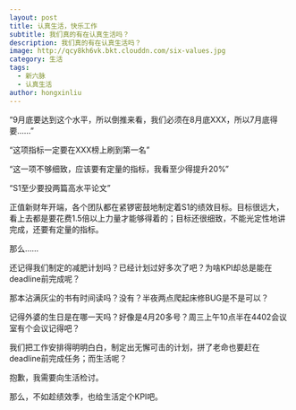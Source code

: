 ```yaml
---
layout: post
title: 认真生活，快乐工作
subtitle: 我们真的有在认真生活吗？
description: 我们真的有在认真生活吗？
image: http://qcy8kh6vk.bkt.clouddn.com/six-values.jpg
category: 生活
tags:
  - 新六脉
  - 认真生活
author: hongxinliu
---
```


“9月底要达到这个水平，所以倒推来看，我们必须在8月底XXX，所以7月底得要……”

“这项指标一定要在XXX榜上刷到第一名”

“这一项不够细致，应该要有定量的指标，我看至少得提升20%”

“S1至少要投两篇高水平论文”

正值新财年开端，各个团队都在紧锣密鼓地制定着S1的绩效目标。目标很远大，看上去都是要花费1.5倍以上力量才能够得着的；目标还很细致，不能光定性地讲完成，还要有定量的指标。

那么……

还记得我们制定的减肥计划吗？已经计划过好多次了吧？为啥KPI却总是能在deadline前完成呢？

那本沾满灰尘的书有时间读吗？没有？半夜两点爬起床修BUG是不是可以？

记得外婆的生日是在哪一天吗？好像是4月20多号？周三上午10点半在4402会议室有个会议记得吧？

我们把工作安排得明明白白，制定出无懈可击的计划，拼了老命也要赶在deadline前完成任务；而生活呢？

抱歉，我需要向生活检讨。

​那么，不如趁绩效季，也给生活定个KPI吧。
